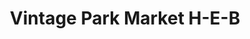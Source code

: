 ---
title: "Vintage Park Market H-E-B"
url: /houston/vintage-park-market-h-e-b/
shop: Supermarkt
---